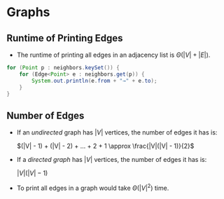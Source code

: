 # Graphs

## Runtime of Printing Edges

- The runtime of printing all edges in an adjacency list is $\Theta(|V| + |E|)$.

```java
for (Point p : neighbors.keySet()) {
    for (Edge<Point> e : neighbors.get(p)) {
        System.out.println(e.from + "→" + e.to);
    }
}
```

## Number of Edges

- If an *undirected* graph has $|V|$ vertices, the number of edges it has is:

    $(|V| - 1) + (|V| - 2) + ... + 2 + 1 \approx \frac{|V|(|V| - 1)}{2}$

- If a *directed graph* has $|V|$ vertices, the number of edges it has is:

    $|V|(|V| - 1)$

- To print all edges in a graph would take $\Theta(|V|^2)$ time.

